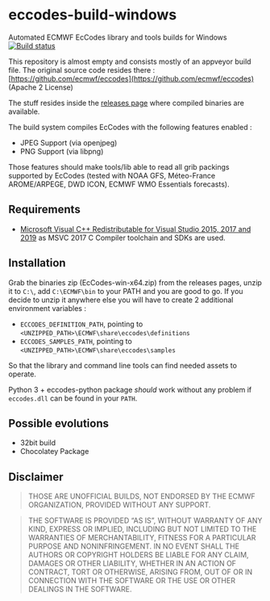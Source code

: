 # eccodes-build-windows

Automated ECMWF EcCodes library and tools builds for Windows [![Build status](https://ci.appveyor.com/api/projects/status/pekr8j0mwtdmjfsh?svg=true)](https://ci.appveyor.com/project/AlexanderKupreev/eccodes-build-windows)

This repository is almost empty and consists mostly of an appveyor build file. 
The original source code resides there : [https://github.com/ecmwf/eccodes](https://github.com/ecmwf/eccodes) (Apache 2 License)

The stuff resides inside the [releases page](https://github.com/AlexanderKupreev/eccodes-build-windows/releases) where compiled binaries are available.

The build system compiles EcCodes with the following features enabled :

  * JPEG Support (via openjpeg)
  * PNG Support (via libpng)

Those features should make tools/lib able to read all grib packings supported by EcCodes (tested with NOAA GFS, Méteo-France AROME/ARPEGE, DWD ICON, ECMWF WMO Essentials forecasts).

## Requirements

 * [Microsoft Visual C++ Redistributable for Visual Studio 2015, 2017 and 2019](https://aka.ms/vs/16/release/vc_redist.x64.exe) as MSVC 2017 C Compiler toolchain and SDKs are used.

## Installation

Grab the binaries zip (EcCodes-win-x64.zip) from the releases pages, unzip it to `C:\`, add `C:\ECMWF\bin` to your PATH and you are good to go.
If you decide to unzip it anywhere else you will have to create 2 additional environment variables :

  * `ECCODES_DEFINITION_PATH`, pointing to `<UNZIPPED_PATH>\ECMWF\share\eccodes\definitions`
  * `ECCODES_SAMPLES_PATH`, pointing to `<UNZIPPED_PATH>\ECMWF\share\eccodes\samples`

So that the library and command line tools can find needed assets to operate.

Python 3 + eccodes-python package _should_ work without any problem if `eccodes.dll` can be found in your `PATH`.

## Possible evolutions

  * 32bit build
  * Chocolatey Package

## Disclaimer

> THOSE ARE UNOFFICIAL BUILDS, NOT ENDORSED BY THE ECMWF ORGANIZATION, PROVIDED WITHOUT ANY SUPPORT.

> THE SOFTWARE IS PROVIDED “AS IS”, WITHOUT WARRANTY OF ANY KIND, EXPRESS OR IMPLIED, INCLUDING BUT NOT LIMITED TO THE WARRANTIES OF MERCHANTABILITY, FITNESS FOR A PARTICULAR PURPOSE AND NONINFRINGEMENT. IN NO EVENT SHALL THE AUTHORS OR COPYRIGHT HOLDERS BE LIABLE FOR ANY CLAIM, DAMAGES OR OTHER LIABILITY, WHETHER IN AN ACTION OF CONTRACT, TORT OR OTHERWISE, ARISING FROM, OUT OF OR IN CONNECTION WITH THE SOFTWARE OR THE USE OR OTHER DEALINGS IN THE SOFTWARE.
